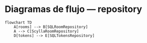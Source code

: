 # Diagramas de flujo — repository

```mermaid
flowchart TD
    A[rooms] --> B[SQLRoomRepository]
    A --> C[ScyllaRoomRepository]
    D[tokens] --> E[SQLTokensRepository]
```
